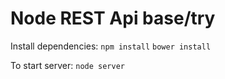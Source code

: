 # Node REST Api base/try

Install dependencies:
`npm install`
`bower install`

To start server:
`node server`

